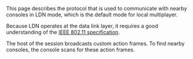 This page describes the protocol that is used to communicate with nearby consoles in LDN mode, which is the default mode for local multiplayer.

Because LDN operates at the data link layer, it requires a good understanding of the [IEEE 802.11 specification](https://ieeexplore.ieee.org/document/9363693).

The host of the session broadcasts custom action frames. To find nearby consoles, the console scans for these action frames.